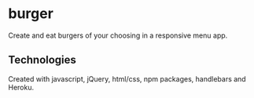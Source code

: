 # burger
Create and eat burgers of your choosing in a responsive menu app. 

## Technologies 
Created with javascript, jQuery, html/css, npm packages, handlebars and Heroku.